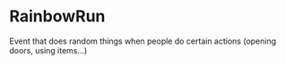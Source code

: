 # RainbowRun
Event that does random things when people do certain actions (opening doors, using items...)

